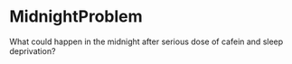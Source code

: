 # MidnightProblem
What could happen in the midnight after serious dose of cafein and sleep deprivation?
